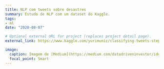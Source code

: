 ```yaml
---
title: NLP com tweets sobre desastres
summary: Estudo de NLP com um dataset do Kaggle.
tags:
- ml
date: "2020-08-07"

# Optional external URL for project (replaces project detail page).
external_link: https://www.kaggle.com/yurimuniz/classifying-tweets-step-by-step

image:
  caption: Imagem de [Medium](https://medium.com/datadriveninvestor/identifying-disaster-related-tweets-using-deep-learning-and-natural-language-processing-with-fast-e0dfb790b57a)
  focal_point: Smart
---
```

